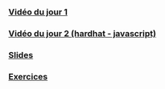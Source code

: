 ### [Vidéo du jour 1](https://www.youtube.com/watch?v=sYaONqU--YI)
### [Vidéo du jour 2 (hardhat - javascript)](https://www.youtube.com/watch?v=klwKCOw2Zu8)

### [Slides](https://drive.google.com/file/d/1RvQshEpxlyiI9mEbowCtkqYgwGMgMA1o/view)

### [Exercices](https://docs.google.com/document/d/1pKt-KpOTlMNat1J0yEke7jKvtlG_6wHOKWihx2mYdFk/)
